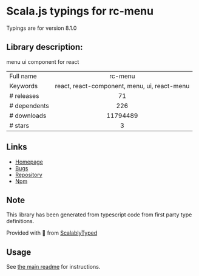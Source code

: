
# Scala.js typings for rc-menu

Typings are for version 8.1.0

## Library description:
menu ui component for react

|                    |                 |
| ------------------ | :-------------: |
| Full name          | rc-menu |
| Keywords           | react, react-component, menu, ui, react-menu |
| # releases         | 71 |
| # dependents       | 226 |
| # downloads        | 11794489 |
| # stars            | 3 |

## Links
- [Homepage](http://github.com/react-component/menu)
- [Bugs](http://github.com/react-component/menu/issues)
- [Repository](https://github.com/react-component/menu)
- [Npm](https://www.npmjs.com/package/rc-menu)
    


## Note
This library has been generated from typescript code from first party type definitions.

Provided with :purple_heart: from [ScalablyTyped](https://github.com/oyvindberg/ScalablyTyped)

## Usage
See [the main readme](../../readme.md) for instructions.


